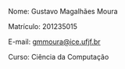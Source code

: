 Nome: Gustavo Magalhães Moura

Matrículo: 201235015

E-mail: gmmoura@ice.ufjf.br

Curso: Ciência da Computação
